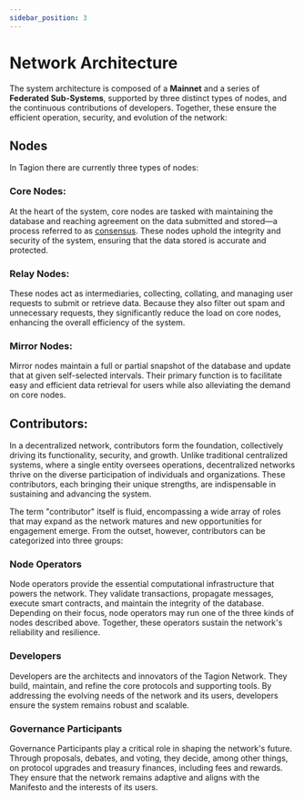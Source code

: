 ```yaml
---
sidebar_position: 3
---
```


# Network Architecture

The system architecture is composed of a **Mainnet**  and a series of **Federated Sub-Systems**, supported by three distinct types of nodes, and the continuous contributions of developers. Together, these ensure the efficient operation, security, and evolution of the network: 

## Nodes

In Tagion there are currently three types of nodes: 

### Core Nodes: 
At the heart of the system, core nodes are tasked with maintaining the database and reaching agreement on the data submitted and stored—a process referred to as [consensus](/gov/glossary#consensus). These nodes uphold the integrity and security of the system, ensuring that the data stored is accurate and protected.  

### Relay Nodes: 
These nodes act as intermediaries, collecting, collating, and managing user requests to submit or retrieve data. Because they also filter out spam and unnecessary requests, they significantly reduce the load on core nodes, enhancing the overall efficiency of the system. 

### Mirror Nodes: 
Mirror nodes maintain a full or partial snapshot of the database and update that at given self-selected intervals. Their primary function is to facilitate easy and efficient data retrieval for users while also alleviating the demand on core nodes. 


## Contributors:

In a decentralized network, contributors form the foundation, collectively driving its functionality, security, and growth. Unlike traditional centralized systems, where a single entity oversees operations, decentralized networks thrive on the diverse participation of individuals and organizations. These contributors, each bringing their unique strengths, are indispensable in sustaining and advancing the system. 

The term "contributor" itself is fluid, encompassing a wide array of roles that may expand as the network matures and new opportunities for engagement emerge. From the outset, however, contributors can be categorized into three groups:  

### Node Operators 

Node operators provide the essential computational infrastructure that powers the network. They validate transactions, propagate messages, execute smart contracts, and maintain the integrity of the database. Depending on their focus, node operators may run one of the three kinds of nodes described above. Together, these operators sustain the network's reliability and resilience. 

### Developers 

Developers are the architects and innovators of the Tagion Network. They build, maintain, and refine the core protocols and supporting tools. By addressing the evolving needs of the network and its users, developers ensure the system remains robust and scalable. 

### Governance Participants 

Governance Participants play a critical role in shaping the network's future. Through proposals, debates, and voting, they decide, among other things, on protocol upgrades and treasury finances, including fees and rewards. They ensure that the network remains adaptive and aligns with the Manifesto and the interests of its users. 
